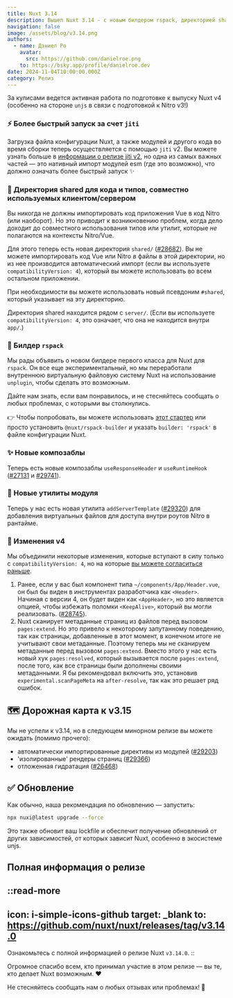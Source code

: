 ```yaml
---
title: Nuxt 3.14
description: Вышел Nuxt 3.14 - с новым билдером rspack, директорией shared и улучшениями производительности!
navigation: false
image: /assets/blog/v3.14.png
authors:
  - name: Дэниел Ро
    avatar:
      src: https://github.com/danielroe.png
    to: https://bsky.app/profile/danielroe.dev
date: 2024-11-04T10:00:00.000Z
category: Релиз
---
```


За кулисами ведется активная работа по подготовке к выпуску Nuxt v4 (особенно на стороне `unjs` в связи с подготовкой к Nitro v3!)

### ⚡️ Более быстрый запуск за счет `jiti`

Загрузка файла конфигурации Nuxt, а также модулей и другого кода во время сборки теперь осуществляется с помощью `jiti` v2. Вы можете узнать больше в [информации о релизе jiti v2](https://github.com/unjs/jiti/releases/tag/v2.0.0), но одна из самых важных частей — это нативный импорт модулей esm (где это возможно), что должно означать более быстрый запуск ✨

### 📂 Директория shared для кода и типов, совместно используемых клиентом/сервером

Вы никогда не должны импортировать код приложения Vue в код Nitro (или наоборот). Но это приводит к возникновению проблем, когда дело доходит до совместного использования типов или утилит, которые _не_ полагаются на контексты Nitro/Vue.

Для этого теперь есть новая директория `shared/` ([#28682](https://github.com/nuxt/nuxt/pull/28682)). Вы не можете импортировать код Vue или Nitro _в_ файлы в этой директории, но из нее производится автоматический импорт (если вы используете `compatibilityVersion: 4`), который вы можете использовать во всем остальном приложении.

При необходимости вы можете использовать новый псевдоним `#shared`, который указывает на эту директорию.

Директория shared находится рядом с `server/`. (Если вы используете `compatibilityVersion: 4`, это означает, что она не находится внутри `app/`.)

### 🦀 Билдер `rspack`

Мы рады объявить о новом билдере первого класса для Nuxt для `rspack`. Он все еще экспериментальный, но мы переработали внутреннюю виртуальную файловую систему Nuxt на использование `unplugin`, чтобы сделать это возможным.

Дайте нам знать, если вам понравилось, и не стесняйтесь сообщать о любых проблемах, с которыми вы столкнулись.

👉 Чтобы попробовать, вы можете использовать [этот стартер](https://github.com/danielroe/nuxt-rspack-starter) или просто установить `@nuxt/rspack-builder` и указать `builder: 'rspack'` в файле конфигурации Nuxt.

### ✨ Новые композаблы

Теперь есть новые композаблы `useResponseHeader` и `useRuntimeHook` ([#27131](https://github.com/nuxt/nuxt/pull/27131) и [#29741](https://github.com/nuxt/nuxt/pull/29741)).

### 🔧 Новые утилиты модуля

Теперь у нас есть новая утилита `addServerTemplate` ([#29320](https://github.com/nuxt/nuxt/pull/29320)) для добавления виртуальных файлов для доступа внутри роутов Nitro в рантайме.

### 🚧 Изменения v4

Мы объединили некоторые изменения, которые вступают в силу только с `compatibilityVersion: 4`, но на которые [вы можете согласиться раньше](/docs/getting-started/upgrade#testing-nuxt-4).

1. Ранее, если у вас был компонент типа `~/components/App/Header.vue`, он был бы виден в инструментах разработчика как `<Header>`. Начиная с версии 4, он будет виден как `<AppHeader>`, но это является опцией, чтобы избежать поломки `<KeepAlive>`, который вы могли реализовать. ([#28745](https://github.com/nuxt/nuxt/pull/28745)).
2. Nuxt сканирует метаданные страниц из файлов перед вызовом `pages:extend`. Но это привело к некоторому запутанному поведению, так как страницы, добавленные в этот момент, в конечном итоге не учитывают свои метаданные. Поэтому теперь мы не сканируем метаданные перед вызовом `pages:extend`. Вместо этого у нас есть новый хук `pages:resolved`, который вызывается после `pages:extend`, после того, как все страницы были дополнены своими метаданными. Я бы рекомендовал включить это, установив `experimental.scanPageMeta` на `after-resolve`, так как это решает ряд ошибок.

## 🗺️ Дорожная карта к v3.15

Мы не успели к v3.14, но в следующем минорном релизе вы можете ожидать (помимо прочего):

- автоматически импортированные директивы из модулей ([#29203](https://github.com/nuxt/nuxt/pull/29203))
- 'изолированные' рендеры страниц ([#29366](https://github.com/nuxt/nuxt/pull/29366))
- отложенная гидратация ([#26468](https://github.com/nuxt/nuxt/pull/26468))

## ✅ Обновление

Как обычно, наша рекомендация по обновлению — запустить:

```sh
npx nuxi@latest upgrade --force
```

Это также обновит ваш lockfile и обеспечит получение обновлений от других зависимостей, от которых зависит Nuxt, особенно в экосистеме unjs.

## Полная информация о релизе

::read-more
---
icon: i-simple-icons-github
target: _blank
to: https://github.com/nuxt/nuxt/releases/tag/v3.14.0
---
Ознакомьтесь с полной информацией о релизе Nuxt `v3.14.0`.
::

Огромное спасибо всем, кто принимал участие в этом релизе — вы те, кто делает Nuxt возможным. ❤️

Не стесняйтесь сообщать нам о любых отзывах или проблемах! 🙏
